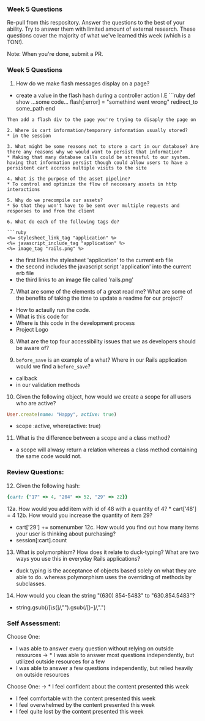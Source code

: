 ### Week 5 Questions

Re-pull from this respository. Answer the questions to the best of your ability. Try to answer them with limited amount of external research. These questions cover the majority of what we've learned this week (which is a TON!). 

Note: When you're done, submit a PR. 

### Week 5 Questions
1. How do we make flash messages display on a page?
* create a value in the flash hash during a controller action I.E ```ruby 
def show
  ...some code...
  flash[:error] = "somethind went wrong"
  redirect_to some_path
end
```
Then add a flash div to the page you're trying to disaply the page on

2. Where is cart information/temporary information usually stored?
* in the session

3. What might be some reasons not to store a cart in our database? Are there any reasons why we would want to persist that information?
* Making that many database calls could be stressful to our system. having that information persist though could allow users to have a persistent cart accross multiple visits to the site

4. What is the purpose of the asset pipeline?
* To control and optimize the flow of neccesary assets in http interactions

5. Why do we precompile our assets?
* So that they won't have to be sent over multiple requests and responses to and from the client

6. What do each of the following tags do?

```ruby 
<%= stylesheet_link_tag "application" %>
<%= javascript_include_tag "application" %>
<%= image_tag "rails.png" %>
```
* the first links the stylesheet 'application' to the current erb file
* the second includes the javascript script 'application' into the current erb file
* the third links to an image file called 'rails.png'

7. What are some of the elements of a great read me? What are some of the benefits of taking the time to update a readme for our project?
* How to actaully run the code.
* What is this code for
* Where is this code in the development process
* Project Logo

8. What are the top four accessibility issues that we as developers should be aware of?

9. `before_save` is an example of a what? Where in our Rails application would we find a `before_save`?
* callback
* in our validation methods

10. Given the following object, how would we create a scope for all users who are active?

```ruby 
User.create(name: "Happy", active: true)
```

* scope :active, where(active: true)

11. What is the difference between a scope and a class method?
* a scope will alwasy return a relation whereas a class method containing the same code would not.

### Review Questions:  
12. Given the following hash:  

```ruby
{cart: {"17" => 4, "204" => 52, "29" => 22}}
```

  12a. How would you add item with id of 48 with a quantity of 4?  * cart['48'] = 4
  12b. How would you increase the quantity of item 29?  
  * cart['29'] += somenumber
  12c. How would you find out how many items your user is 
  thinking about purchasing?
  * session[:cart].count
  
13. What is polymorphism? How does it relate to duck-typing? What are two ways you use this in everyday Rails applications?
* duck typing is the acceptance of objects based solely on what they are able to do. whereas polymorphism uses the overriding of methods by subclasses.

14. How would you clean the string "(630) 854-5483" to "630.854.5483"?  
* string.gsub(/[\s(]/,"").gsub(/[)-]/,".")


### Self Assessment:
Choose One:
* I was able to answer every question without relying on outside resources
-> * I was able to answer most questions independently, but utilized outside resources for a few
* I was able to answer a few questions independently, but relied heavily on outside resources 

Choose One:
-> * I feel confident about the content presented this week
* I feel comfortable with the content presented this week
* I feel overwhelmed by the content presented this week
* I feel quite lost by the content presented this week
